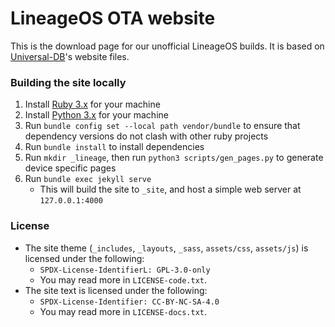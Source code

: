# LineageOS OTA website

This is the download page for our unofficial LineageOS builds. It is based on [Universal-DB](https://github.com/Universal-Team/db)'s website files.

### Building the site locally

1. Install [Ruby 3.x](https://www.ruby-lang.org/) for your machine
1. Install [Python 3.x](https://www.python.org/) for your machine
1. Run `bundle config set --local path vendor/bundle` to ensure that dependency versions do not clash with other ruby projects
1. Run `bundle install` to install dependencies
1. Run `mkdir _lineage`, then run `python3 scripts/gen_pages.py` to generate device specific pages
1. Run `bundle exec jekyll serve`
    - This will build the site to `_site`, and host a simple web server at `127.0.0.1:4000`

### License

- The site theme (`_includes`, `_layouts`, `_sass`, `assets/css`, `assets/js`) is licensed under the following:
    - `SPDX-License-IdentifierL: GPL-3.0-only`
    - You may read more in `LICENSE-code.txt`.
- The site text is licensed under the following:
    - `SPDX-License-Identifier: CC-BY-NC-SA-4.0`
    - You may read more in `LICENSE-docs.txt`.
